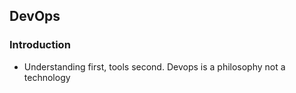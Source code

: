 ## DevOps

### Introduction

- Understanding first, tools second. Devops is a philosophy not a technology
